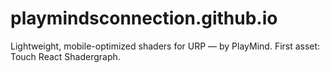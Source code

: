 # playmindsconnection.github.io
Lightweight, mobile-optimized shaders for URP — by PlayMind. First asset: Touch React Shadergraph.
